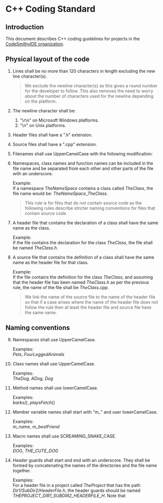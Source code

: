 # C++ Coding Standard

## Introduction

This document describes C++ coding guidelines for projects in the [CodeSmithyIDE organization](https://github.com/CodeSmithyIDE).

## Physical layout of the code

1. Lines shall be no more than 120 characters in length excluding the new line character(s).

    > We exclude the newline character(s) as this gives a round number for the developer to follow. This also removes the need
    > to worry about the number of characters used for the newline depending on the platform.

1. The newline character shall be:
    1. "\r\n" on Microsoft Windows platforms.
    1. "\n" on Unix platforms.

1. Header files shall have a ".h" extension.

1. Source files shall have a ".cpp" extension.

1. Filenames shall use UpperCamelCase with the following modification:

1. Namespaces, class names and function names can be included in the file name and be separated from each other and other parts
   of the file with an underscore.

    Example:\
    If a namespace *TheNameSpace* contains a class called *TheClass*, the file name would be: *TheNameSpace_TheClass*.

    > This rule is for files that do not contain source code as the following rules describe stricter naming conventions for files
    > that contain source code.

1. A header file that contains the declaration of a class shall have the same name as the class.

    Example:\
    If the file contains the declaration for the class *TheClass*, the file shall be named *TheClass.h*.

1. A source file that contains the definition of a class shall have the same name as the header file for that class.

    Example:\
    If the file contains the definition for the class *TheClass*, and assuming that the header file has been named *TheClass.h* as
    per the previous rule, the name of the file shall be *TheClass.cpp*.

    > We link the name of the source file to the name of the header file so that if a case arises where the name of the header file
    > does not follow the rule then at least the header file and source file have the same name.

## Naming conventions

9. Namespaces shall use UpperCamelCase.

    Examples:\
    *Pets*, *FourLeggedAnimals*

9. Class names shall use UpperCamelCase.

    Examples:\
    *TheDog*, *ADog*, *Dog*

9. Method names shall use lowerCamelCase.

    Examples:\
    *barks()*, *playsFetch()*

9. Member variable names shall start with "m_" and user lowerCamelCase.

    Examples:\
    *m_name*, *m_bestFriend*

9. Macro names shall use SCREAMING_SNAKE_CASE.

    Examples:\
    *DOG*, *THE_CUTE_DOG*

9. Header guards shall start and end with an underscore. They shall be formed by concatenating the names
   of the directories and the file name together.

    Examples:\
    For a header file in a project called *TheProject* that has the path *Dir1/SubDir2/HeaderFile.h*, the header guards should be named
    *_THEPROJECT_DIR1_SUBDIR2_HEADERFILE_H_*. Note that 
